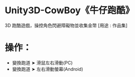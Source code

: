 # Unity3D-CowBoy《牛仔跑酷》
3D 跑酷遊戲，操控角色閃避障礙物並收集金幣
[用途 : 作品集]
# 操作：
- 變換跑道 ➤ 滑鼠左右滑動(PC)
- 變換跑道 ➤ 左右滑動螢幕(Android)
